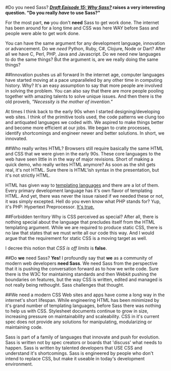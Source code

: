#Do you need Sass?
__*[Draft Episode 15: Why Sass?](http://goo.gl/ecdav)* raises a very interesting question. "Do you really *have* to use Sass?"__

For the most part, __no__ you don't __need__ Sass to get work done. The internet has been around for a long time and CSS was here WAY before Sass and people were able to get work done. 

You can have the same argument for any development language, innovation or advancement. Do we *need* Python, Ruby, C#, Clojure, Node or Dart? After all we have C, Perl, PHP, Java and Javascript. Do we need new languages to do the same things? But the argument is, are we really doing the same things?  

##Innovation pushes us all forward
In the internet age, computer languages have started moving at a pace unparalleled by any other time in computing history. Why? It's an easy assumption to say that more people are involved in solving the problem. You can also say that there are more people pooling together with amazing talents to solve unique issues. And then there is the old proverb, *"Necessity is the mother of invention."* 

At times I think back to the early 90s when I started designing/developing web sites. I think of the primitive tools used, the code patterns we clung too and antiquated languages we coded with. We aspired to make things better and become more efficient at our jobs. We began to crate processes, identify shortcomings and engineer newer and better solutions. In short, we innovated. 

##Who really writes HTML?
Browsers still require basically the same HTML and CSS that we were given in the early 90s. These core languages to the web have seen little in in the way of major revisions. Short of making a quick demo, who really writes HTML anymore? As soon as the shit gets real, it's not HTML. Sure there is HTML'ish syntax in the presentation, but it's not strictly HTML. 

HTML has given way to [templating languages](http://goo.gl/BymYX) and there are a lot of them. Every primary development language has it's own flavor of templating HTML. And yet, there was never the issue raised if we needed these or not, it was simply excepted. Hell do you even know what PHP stands for? Yup, it's PHP: Hypertext Preprocessor. [It's true.](http://en.wikipedia.org/wiki/PHP)

##Forbidden territory
Why is CSS perceived as special? After all, there is nothing special about the language that precludes itself from the HTML templating argument. While we are required to produce static CSS, there is no law that states that we must write all our code this way. And I would argue that the requirement for static CSS is a moving target as well. 

I decree this notion that *CSS is off limits* is __false__.

##Do __we__ need Sass?
__Yes!__ I profoundly say that __we__ as a community of modern web developers __need Sass__. We need Sass from the perspective that it is pushing the conversation forward as to how we write code. Sure there is the W3C for maintaining standards and then Webkit pushing the boundaries on features, but the way CSS is written, edited and managed is not really being rethought. Sass challenges that thought.

##We need a modern CSS
Web sites and apps have come a long way in the internet's short lifespan. While engineering HTML has been minimized by it's grand number of templating languages, before Sass there was nothing to help us with CSS. Stylesheet documents continue to grow in size, increasing pressure on maintainability and scaleability. CSS in it's current spec does not provide any solutions for manipulating, modularizing or maintaining code. 

Sass is part of a family of languages that innovate and push for evolution. Sass is written not by spec creators or boards that 'discuss' what needs to happen. Sass is written by talented developers that USE CSS and understand it's shortcomings. Sass is engineered by people who don't intend to replace CSS, but make it useable in today's development environment.   
 
 
 
 
 
 
 
 
 
 

